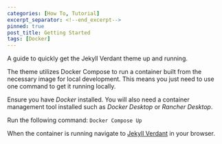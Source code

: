 ```yaml
---
categories: [How To, Tutorial]
excerpt_separator: <!--end_excerpt-->
pinned: true
post_title: Getting Started
tags: [Docker]
---
```


A guide to quickly get the Jekyll Verdant theme up and running.

<!--end_excerpt-->

The theme utilizes Docker Compose to run a container built from the necessary image for local development. This means you just need to use one command to get it running locally.

Ensure you have *Docker* installed. You will also need a container management tool installed such as *Docker Desktop* or *Rancher Desktop*.

Run the following command: `Docker Compose Up`

When the container is running navigate to [Jekyll Verdant](http://localhost:4000/Jekyll-Theme-Verdant/) in your browser.